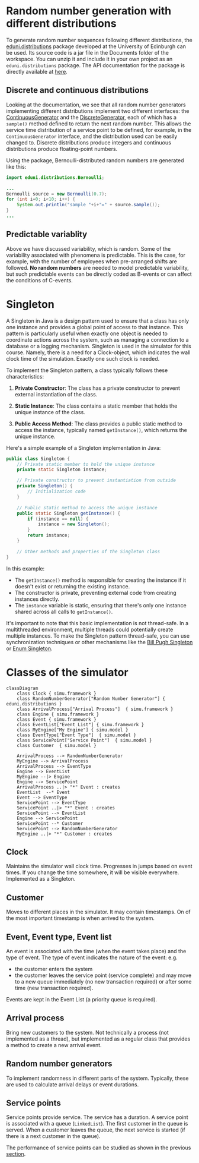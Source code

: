 # Random number generation with different distributions

To generate random number sequences following different distributions, the [eduni.distributions](https://www.icsa.inf.ed.ac.uk/research/groups/hase/simjava/distributions/) package developed at the University of Edinburgh can be used. Its source code is a jar file in the Documents folder of the workspace. You can unzip it and include it in your own project as an `eduni.distributions` package. The API documentation for the package is directly available at [here](https://www.dcs.ed.ac.uk/home/simjava/distributions/doc/eduni/distributions/package-summary.html).

## Discrete and continuous distributions

Looking at the documentation, we see that all random number generators implementing different distributions implement two different interfaces: the [ContinuousGenerator](https://www.dcs.ed.ac.uk/home/simjava/distributions/doc/eduni/distributions/ContinuousGenerator.html) and the [DiscreteGenerator](https://www.dcs.ed.ac.uk/home/simjava/distributions/doc/eduni/distributions/DiscreteGenerator.html), each of which has a `sample()` method defined to return the next random number. This allows the service time distribution of a service point to be defined, for example, in the `ContinuousGenerator` interface, and the distribution used can be easily changed to. Discrete distributions produce integers and continuous distributions produce floating-point numbers.

Using the package, Bernoulli-distributed random numbers are generated like this:
```Java
import eduni.distributions.Bernoulli;

...
Bernoulli source = new Bernoulli(0.7);
for (int i=0; i<10; i++) {
    System.out.println("sample "+i+"=" + source.sample());
}
...
```

## Predictable variablity

Above we have discussed variability, which is random. Some of the variability associated with phenomena is predictable. This is the case, for example, with the number of employees when pre-arranged shifts are followed. **No random numbers** are needed to model predictable variability, but such predictable events can be directly coded as B-events or can affect the conditions of C-events.

# Singleton

A Singleton in Java is a design pattern used to ensure that a class has only one instance and provides a global point of access to that instance. This pattern is particularly useful when exactly one object is needed to coordinate actions across the system, such as managing a connection to a database or a logging mechanism. Singleton is used in the simulator for this course. Namely, there is a need for a Clock-object, which indicates the wall clock time of the simulation. Exactly one such clock is needed.

To implement the Singleton pattern, a class typically follows these characteristics:

1. **Private Constructor**: The class has a private constructor to prevent external instantiation of the class.

2. **Static Instance**: The class contains a static member that holds the unique instance of the class.

3. **Public Access Method**: The class provides a public static method to access the instance, typically named `getInstance()`, which returns the unique instance.

Here's a simple example of a Singleton implementation in Java:

```java
public class Singleton {
    // Private static member to hold the unique instance
    private static Singleton instance;

    // Private constructor to prevent instantiation from outside
    private Singleton() {
        // Initialization code
    }

    // Public static method to access the unique instance
    public static Singleton getInstance() {
        if (instance == null) {
            instance = new Singleton();
        }
        return instance;
    }

    // Other methods and properties of the Singleton class
}
```

In this example:
- The `getInstance()` method is responsible for creating the instance if it doesn't exist or returning the existing instance.
- The constructor is private, preventing external code from creating instances directly.
- The `instance` variable is static, ensuring that there's only one instance shared across all calls to `getInstance()`.

It's important to note that this basic implementation is not thread-safe. In a multithreaded environment, multiple threads could potentially create multiple instances. To make the Singleton pattern thread-safe, you can use synchronization techniques or other mechanisms like the [Bill Pugh Singleton](https://www.digitalocean.com/community/tutorials/java-singleton-design-pattern-best-practices-examples) or [Enum Singleton](https://medium.com/geekculture/singleton-pattern-using-enum-in-java-597067f24ad0).

# Classes of the simulator

<!-- https://mermaid.js.org/syntax/classDiagram.html -->
```mermaid
classDiagram
    class Clock { simu.framework }
    class RandomNumberGenerator["Random Number Generator"] { eduni.distributions }
    class ArrivalProcess["Arrival Process"]  { simu.framework }
    class Engine { simu.framework }
    class Event { simu.framework }
    class EventList["Event List"] { simu.framework }
    class MyEngine["My Engine"] { simu.model }
    class EventType["Event Type"]  { simu.model }
    class ServicePoint["Service Point"]  { simu.model }
    class Customer  { simu.model }
    
    ArrivalProcess --> RandomNumberGenerator
    MyEngine --> ArrivalProcess
    ArrivalProcess --> EventType
    Engine --> EventList
    MyEngine --|> Engine
    Engine --> ServicePoint
    ArrivalProcess ..|> "*" Event : creates
    EventList  --* Event
    Event --> EventType
    ServicePoint --> EventType
    ServicePoint ..|> "*" Event : creates
    ServicePoint --> EventList
    Engine --> ServicePoint
    ServicePoint --* Customer
    ServicePoint --> RandomNumberGenerator
    MyEngine ..|> "*" Customer : creates
```


## Clock

Maintains the simulator wall clock time. Progresses in jumps based on event times. If you change the time somewhere, it will be visible everywhere. Implemented as a Singleton.

## Customer

Moves to different places in the simulator. It may contain timestamps. On of the most important timestamp is when arrived to the system.

## Event, Event type, Event list

An event is associated with the time (when the event takes place) and the type of event. The type of event indicates the nature of the event: e.g.
- the customer enters the system
- the customer leaves the service point (service complete) and may move to a new queue immediately (no new transaction required) or after some time (new transaction required).

Events are kept in the Event List (a priority queue is required).

## Arrival process

Bring new customers to the system. Not technically a process (not implemented as a thread), but implemented as a regular class that provides a method to create a new arrival event.

## Random number generators

To implement randomness in different parts of the system. Typically, these are used to calculate arrival delays or event durations.

## Service points

Service points provide service. The service has a duration. A service point is associated with a queue (`LinkedList`). The first customer in the queue is served. When a customer leaves the queue, the next service is started (if there is a next customer in the queue).

The performance of service points can be studied as shown in the previous [section](1.4_Performance_Variables.md).

